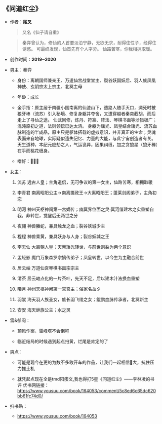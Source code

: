 ## 《问道红尘》

- 作者：**姬叉**
  
    > 又名《仙子请自重》

    > 秦弈曾认为，修仙的人首要淡泊宁静，无欲无求，耐得住性子，经得住诱惑。
    可最终发现，仙首先有个人字旁。
    仙路苦寒，你我相拥取暖。

- 创作时间：**2019~2020**

- 男主：秦弈

  * 身份：离朝国师兼亲王、万道仙宫战堂堂主、裂谷妖国妖后、羽人族凤凰神使、玄阴宗太上宗主、北冥主母
  
  * 年龄：成长
  * 金手指：原主居于南疆小国南离的仙迹山下，遭路人随手灭口，濒死时被狼牙棒（流苏）引入秘境、修复身躯并夺舍，又遭穿越者秦奕截胡，而后走上了寻仙之途。
  仙武同修，炼丹、符篆、阵法、琴棋书画等涉猎极广；混沌原初之道，法则领悟已达太清。
  身躯为瑶光、凤皇结合瑶光、流苏血脉制造的半成品，原主只是躯体搭载的虚拟意识，并非真正的生命；灵魂表面来自地球，实际疑似遗失记忆、力量的大能，与此宇宙创造者有关。
  天生道种，本纪元应劫之人，气运诡异，因果纠缠，加之贪狼星（狼牙棒）在手而桃花缠身。
  * 嗜好：👏👏👏

- 女主：

  1. 流苏	远古人皇；主角道侣，无可争议的第一女主，仙路苦寒，相拥取暖

  2. 李青君	南离昭阳公主→南离摄政王→大离昭阳王；蓬莱剑阁弟子，主角初恋
  3. 明河	神州天枢神阙第一宫嫡传；幽冥界位面之灵·冥河借建木之实重塑自我，非转世，觉醒后无两世之分
  4. 夜翎	神兽螣蛇，兼具烛龙之血；裂谷妖城少主
  5. 程程	神兽乘黄，兼具妖身与人身；裂谷妖城之王
  6. 李无仙	大离朝人皇；天帝瑶光转世，与前世割裂为两个意识
  7. 孟轻影	魔门万象森罗宗嫡传弟子；凤皇转世，以今生为主融合前世
  8. 居云岫	万道仙宫琴棋书画宗宗主
  9. 清茶	居云岫点化的一片茶叶，先天不足，后以建木汁液换血重塑
  10. 曦月	神州天枢神阙第一宫宫主；俗家名岳夕
  11. 羽裳	海天羽人族圣女，族长羽飞绫之女；鲲鹏血脉传承者，北冥新主
  12. 安安	海天蚌族公主；水之灵

- 雷&郁闷：

  * 顶风作案，雷峰塔不会倒吧

  * 临近结局的时候遇到起点扫黄，烂尾是肯定的了

- 爽点：
  
  * 可能是现今在更的为数不多敢开车的作品，让我们一起相信🐓大，抗住压力推土机

  * 就凭起点现在全是tmd阳痿文,我也得打5星《问道红尘》——李林凌的书评
  优书网链接：https://www.yousuu.com/book/164053/comment/5c8ed6c65dc620bb61fc74d0/

- 扫书贴：
  
  * <https://www.yousuu.com/book/164053>